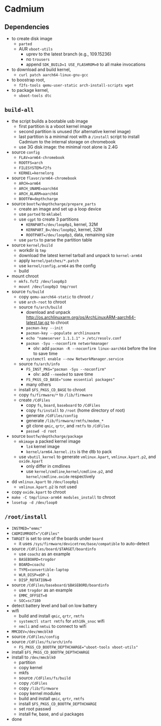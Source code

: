 Cadmium
=======

## Dependencies

- to create disk image
  - `parted`
  - AUR `vboot-utils`
    - uprev to the latest branch (e.g., 109.15236)
    - no `trousers`
    - append `SDK_BUILD=1 USE_FLASHROM=0` to all make invocations
- to download and build kernel,
  - `curl patch aarch64-linux-gnu-gcc`
- to boostrap root,
  - `f2fs-tools qemu-user-static arch-install-scripts wget`
- to package kernel,
  - `uboot-tools dtc`

## `build-all`

- the script builds a bootable usb image
  - first partition is a vboot kernel image
  - second partition is unused (for alternative kernel image)
  - last partition is a minimal root with a `/install` script to install
    Cadmium to the internal storage on chromebook
  - use 3G disk image: the minimal root alone is 2.4G
- source `config`
  - `FLAV=arm64-chromebook`
  - `ROOTFS=arch`
  - `FILESYSTEM=f2fs`
  - `KERNEL=kernelorg`
- source `flavor/arm64-chromebook`
  - `ARCH=arm64`
  - `ARCH_UNAME=aarch64`
  - `ARCH_ALARM=aarch64`
  - `BOOTFW=depthcharge`
- source `bootfw/depthcharge/prepare_parts`
  - create an image and set up a loop device
  - use `parted` to `mklabel`
  - use `cgpt` to create 3 partitions
    - `KERNPART=/dev/loop0p1`, kernel, 32M
    - `KERNPART_B=/dev/loop0p2`, kernel, 32M
    - `ROOTPART=/dev/loop0p3`, data, remaining size
  - use `partx` to parse the partition table
- source `kernel/build`
  - workdir is `tmp`
  - download the latest kernel tarball and unpack to `kernel-arm64`
  - apply `kernel/patches/*.patch`
  - use `kernel/config.arm64` as the config
  - build
- mount chroot
  - `mkfs.fsf2 /dev/loop0p3`
  - `mount /dev/loop0p3 tmp/root`
- source `fs/build`
  - copy `qemu-aarch64-static` to chroot `/`
  - use `arch-root` to chroot
  - source `fs/arch/build`
    - download and unpack
      <http://os.archlinuxarm.org/os/ArchLinuxARM-aarch64-latest.tar.gz> to
      chroot
    - `pacman-key --init`
    - `pacman-key --populate archlinuxarm`
    - `echo "nameserver 1.1.1.1" > /etc/resolv.conf`
    - `pacman -Syu --noconfirm networkmanager`
      - olv: add `pacman -R --noconfirm linux-aarch64` before the line to save
        time
    - `systemctl enable --now NetworkManager.service`
  - source `fs/arch/info`
    - `FS_INST_PKG="pacman -Syu --noconfirm"`
      - olv: add `--needed` to save time
    - `FS_PKGS_CD_BASE="some essential packages"`
    - many others
  - install `$FS_PKGS_CD_BASE` to chroot
  - copy `fs/firmware/*` to `/lib/firmware`
  - create `/CdFiles`
    - copy `fs`, `board`, `baseboard` to `/CdFiles`
    - copy `fs/install` to `/root` (home directory of root)
    - generate `/CdFiles/config`
    - generate `/lib/firmware/rmtfs/modem_*`
    - git clone `qmic`, `qrtr`, and `rmtfs` to `/CdFiles`
    - `passwd -d root`
- source `bootfw/depthcharge/package`
  - `mkimage` a packed kernel image
    - `lz4` kernel image
    - `kernel/arm64.kernel.its` is the dtb to pack
  - use `vbutil_kernel` to generate `vmlinux.kpart`, `vmlinux.kpart.p2`, and
    `oxide.kpart`
    - only differ in cmdlines
    - use `kernel/cmdline`,`kernel/cmdline.p2`, and `kernel/cmdline.oxide`
      respectively
- dd `vmlinux.kpart` to `/dev/loop0p1`
  - `vmlinux.kpart.p2` is not used
- copy `oxide.kpart` to chroot
- `make -C tmp/linux-arm64 modules_install` to chroot
- `losetup -d /dev/loop0`

## `/root/install`

- `INSTMED="emmc"`
- `CADMIUMROOT="/CdFiles"`
- `TARGET` is set to one of the boards under `board`
  - it uses `/sys/firmware/devicetree/base/compatible` to auto-detect
- source `/CdFiles/board/$TARGET/boardinfo`
  - use `coachz` as an example
  - `BASEBOARD=trogdor`
  - `BOARD=coachz`
  - `TYPE=convertible-laptop`
  - `WLR_DISP=eDP-1`
  - `DISP_ROTATION=0`
- source `/CdFiles/baseboard/$BASEBORD/boardinfo`
  - use `trogdor` as an example
  - `EMMC_OFFSET=0`
  - `SOC=sc7180`
- detect battery level and bail on low battery
- wifi
  - build and install `qmic`, `qrtr`, `rmtfs`
  - `systemctl start rmtfs` for `ath10k_snoc` wifi
  - `nmcli` and `nmtui` to connect to wifi
- `MMCDEV=/dev/mmcblk0`
- source `/CdFiles/config`
- source `/CdFiles/fs/arch/info`
  - `FS_PKGS_CD_BOOTFW_DEPTHCHARGE="uboot-tools vboot-utils"`
- install `$FS_PKGS_CD_BOOTFW_DEPTHCHARGE`
- install to `/dev/mmcblk0`
  - partition
  - copy kernel
  - mkfs
  - source `/CdFiles/fs/build`
  - copy `/CdFiles`
  - copy `/lib/firmware`
  - copy kernel modules
  - build and install `qmic`, `qrtr`, `rmtfs`
  - install `$FS_PKGS_CD_BOOTFW_DEPTHCHARGE`
  - set root passwd
  - install fw, base, and ui packages
- done

